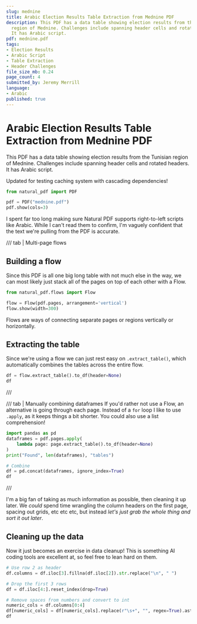 ```yaml
---
slug: mednine
title: Arabic Election Results Table Extraction from Mednine PDF
description: This PDF has a data table showing election results from the Tunisian
  region of Mednine. Challenges include spanning header cells and rotated headers.
  It has Arabic script.
pdf: mednine.pdf
tags:
- Election Results
- Arabic Script
- Table Extraction
- Header Challenges
file_size_mb: 0.24
page_count: 4
submitted_by: Jeremy Merrill
language:
- Arabic
published: true
---
```

# Arabic Election Results Table Extraction from Mednine PDF

This PDF has a data table showing election results from the Tunisian region of Mednine. Challenges include spanning header cells and rotated headers. It has Arabic script.

Updated for testing caching system with cascading dependencies!

```python
from natural_pdf import PDF

pdf = PDF("mednine.pdf")
pdf.show(cols=3)
```

I spent far too long making sure Natural PDF supports right-to-left scripts like Arabic. While I can't read them to confirm, I'm vaguely confident that the text we're pulling from the PDF is accurate.

/// tab | Multi-page flows
## Building a flow

Since this PDF is all one big long table with not much else in the way, we can most likely just stack all of the pages on top of each other with a Flow.

```python
from natural_pdf.flows import Flow

flow = Flow(pdf.pages, arrangement='vertical')
flow.show(width=300)
```

Flows are ways of connecting separate pages or regions vertically or horizontally.

## Extracting the table

Since we're using a flow we can just rest easy on `.extract_table()`, which automatically combines the tables across the entire flow.

```python
df = flow.extract_table().to_df(header=None)
df
```
///

/// tab | Manually combining dataframes
If you'd rather not use a Flow, an alternative is going through each page. Instead of a `for` loop I like to use `.apply`, as it keeps things a bit shorter. You could also use a list comprehension!

```python
import pandas as pd
dataframes = pdf.pages.apply(
    lambda page: page.extract_table().to_df(header=None)
)
print("Found", len(dataframes), "tables")

# Combine
df = pd.concat(dataframes, ignore_index=True)
df
```

///

I'm a big fan of taking as much information as possible, then cleaning it up later. We *could* spend time wrangling the column headers on the first page, spacing out grids, etc etc etc, but instead *let's just grab the whole thing and sort it out later*.

## Cleaning up the data

Now it just becomes an exercise in data cleanup! This is something AI coding tools are excellent at, so feel free to lean hard on them.

```python
# Use row 2 as header
df.columns = df.iloc[3].fillna(df.iloc[2]).str.replace("\n", " ")

# Drop the first 3 rows
df = df.iloc[4:].reset_index(drop=True)

# Remove spaces from numbers and convert to int
numeric_cols = df.columns[0:4]
df[numeric_cols] = df[numeric_cols].replace(r"\s+", "", regex=True).astype(int)
df
```